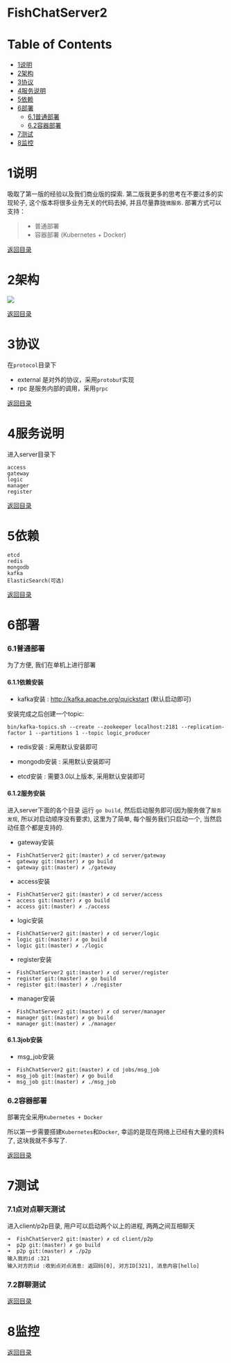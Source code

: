 # FishChatServer2


Table of Contents
=================
* [1说明](#1说明)
* [2架构](#2架构)
* [3协议](#3协议)
* [4服务说明](#4服务说明)
* [5依赖](#5依赖)
* [6部署](#6部署)
    * [6.1普通部署](#6.1普通部署)
    * [6.2容器部署](#6.2容器部署)
* [7测试](#7测试)
* [8监控](#8监控)


1说明
======
吸取了第一版的经验以及我们商业版的探索. 第二版我更多的思考在不要过多的实现轮子, 这个版本将很多业务无关的代码去掉, 并且尽量靠拢`微服务`.
部署方式可以支持：
> * 普通部署
> * 容器部署 (Kubernetes + Docker)


[返回目录](#table-of-contents)

2架构
======

![](./doc/architecture.png)

[返回目录](#table-of-contents)

3协议
======
在`protocol`目录下

* external 是对外的协议，采用`protobuf`实现
* rpc 是服务内部的调用，采用`grpc`

[返回目录](#table-of-contents)

4服务说明
======
进入server目录下

```shell
access
gateway
logic
manager
register
```

[返回目录](#table-of-contents)

5依赖
======
```shell
etcd
redis
mongodb
kafka
ElasticSearch(可选)
```

[返回目录](#table-of-contents)

6部署
======

### 6.1普通部署

为了方便, 我们在单机上进行部署

#### 6.1.1依赖安装

* kafka安装 : http://kafka.apache.org/quickstart (默认启动即可)

安装完成之后创建一个topic:

```shell
bin/kafka-topics.sh --create --zookeeper localhost:2181 --replication-factor 1 --partitions 1 --topic logic_producer
```

* redis安装 : 采用默认安装即可

* mongodb安装 : 采用默认安装即可

* etcd安装 : 需要3.0以上版本, 采用默认安装即可

#### 6.1.2服务安装

进入server下面的各个目录 运行 `go build`, 然后启动服务即可(因为服务做了`服务发现`, 所以对启动顺序没有要求), 这里为了简单, 每个服务我们只启动一个, 当然启动任意个都是支持的.

* gateway安装

```shell
➜  FishChatServer2 git:(master) ✗ cd server/gateway 
➜  gateway git:(master) ✗ go build
➜  gateway git:(master) ✗ ./gateway 
```

* access安装

```shell
➜  FishChatServer2 git:(master) ✗ cd server/access 
➜  access git:(master) ✗ go build
➜  access git:(master) ✗ ./access 
```

* logic安装

```shell
➜  FishChatServer2 git:(master) ✗ cd server/logic 
➜  logic git:(master) ✗ go build
➜  logic git:(master) ✗ ./logic 
```


* register安装

```shell
➜  FishChatServer2 git:(master) ✗ cd server/register 
➜  register git:(master) ✗ go build
➜  register git:(master) ✗ ./register 
```

* manager安装

```shell
➜  FishChatServer2 git:(master) ✗ cd server/manager 
➜  manager git:(master) ✗ go build
➜  manager git:(master) ✗ ./manager 
```

#### 6.1.3job安装

* msg_job安装

```shell
➜  FishChatServer2 git:(master) ✗ cd jobs/msg_job 
➜  msg_job git:(master) ✗ go build
➜  msg_job git:(master) ✗ ./msg_job 
```

### 6.2容器部署

部署完全采用`Kubernetes + Docker`

所以第一步需要搭建`Kubernetes`和`Docker`, 幸运的是现在网络上已经有大量的资料了, 这块我就不多写了.

[返回目录](#table-of-contents)


7测试
======
### 7.1点对点聊天测试
进入client/p2p目录, 用户可以启动两个以上的进程, 两两之间互相聊天

```shell
➜  FishChatServer2 git:(master) ✗ cd client/p2p 
➜  p2p git:(master) ✗ go build
➜  p2p git:(master) ✗ ./p2p 
输入我的id :321
输入对方的id :收到点对点消息: 返回码[0], 对方ID[321], 消息内容[hello]
```

### 7.2群聊测试


[返回目录](#table-of-contents)

8监控
======

[返回目录](#table-of-contents)